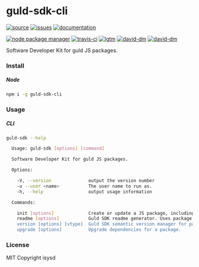 # guld-sdk-cli

[![source](https://img.shields.io/badge/source-bitbucket-blue.svg)](https://bitbucket.org/guld/tech-js-node_modules-guld-sdk-cli) [![issues](https://img.shields.io/badge/issues-bitbucket-yellow.svg)](https://bitbucket.org/guld/tech-js-node_modules-guld-sdk-cli/issues) [![documentation](https://img.shields.io/badge/docs-guld.tech-green.svg)](https://guld.tech/cli/guld-sdk-cli.html)

[![node package manager](https://img.shields.io/npm/v/guld-sdk-cli.svg)](https://www.npmjs.com/package/guld-sdk-cli) [![travis-ci](https://travis-ci.org/guldcoin/tech-js-node_modules-guld-sdk-cli.svg)](https://travis-ci.org/guldcoin/tech-js-node_modules-guld-sdk-cli?branch=guld) [![lgtm](https://img.shields.io/lgtm/grade/javascript/b/guld/tech-js-node_modules-guld-sdk-cli.svg?logo=lgtm&logoWidth=18)](https://lgtm.com/projects/b/guld/tech-js-node_modules-guld-sdk-cli/context:javascript) [![david-dm](https://david-dm.org/guldcoin/tech-js-node_modules-guld-sdk-cli/status.svg)](https://david-dm.org/guldcoin/tech-js-node_modules-guld-sdk-cli) [![david-dm](https://david-dm.org/guldcoin/tech-js-node_modules-guld-sdk-cli/dev-status.svg)](https://david-dm.org/guldcoin/tech-js-node_modules-guld-sdk-cli?type=dev)

Software Developer Kit for guld JS packages.

### Install

##### Node

```sh
npm i -g guld-sdk-cli
```

### Usage

##### CLI

```sh
guld-sdk --help

  Usage: guld-sdk [options] [command]

  Software Developer Kit for guld JS packages.

  Options:

    -V, --version              output the version number
    -u --user <name>           The user name to run as.
    -h, --help                 output usage information

  Commands:

    init [options]             Create or update a JS package, including package.json, travis, webpack, and more config files.
    readme [options]           Guld SDK readme generator. Uses package.json, .travis.yml, and pre-existing README.md files to generate guld-style README.md files like this project's
    version [options] [vtype]  Guld SDK semantic version manager for packages.
    upgrade [options]          Upgrade dependencies for a package.

```

### License

MIT Copyright isysd

